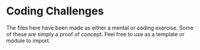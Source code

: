 # Coding Challenges

The files here have been made as either a mental or coding exercise. Some of these are simply a proof of concept. Feel free to use as a template or module to import.
